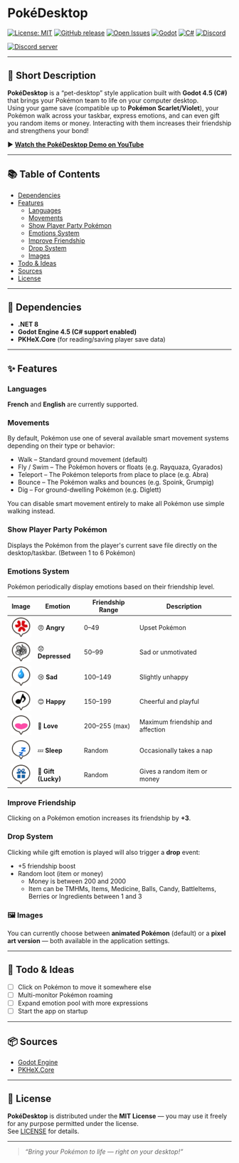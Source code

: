 # PokéDesktop

[![License: MIT](https://img.shields.io/badge/License-MIT-blue.svg)](LICENSE)
[![GitHub release](https://img.shields.io/github/v/release/Kakumi/PokeDesktop?include_prereleases)](https://github.com/Kakumi/PokeDesktop/releases)
[![Open Issues](https://img.shields.io/github/issues/Kakumi/PokeDesktop)](https://github.com/Kakumi/PokeDesktop/issues)
[![Godot](https://img.shields.io/badge/Godot-4.5-478CBF?logo=godot-engine&logoColor=white)](https://godotengine.org/)
[![C#](https://img.shields.io/badge/C%23-.NET-blueviolet?logo=csharp)](https://learn.microsoft.com/en-us/dotnet/csharp/)
[![Discord](https://img.shields.io/discord/1178966789477126176?label=Discord&logo=discord&logoColor=white&color=5865F2)](https://discord.gg/wvQKYmuMnK)

<a href="https://discord.gg/wvQKYmuMnK">
  <img src="https://discordapp.com/api/guilds/1178966789477126176/widget.png?style=banner2" alt="Discord server">
</a>

---

## 🧩 Short Description

**PokéDesktop** is a “pet-desktop” style application built with **Godot 4.5 (C#)** that brings your Pokémon team to life on your computer desktop.  
Using your game save (compatible up to **Pokémon Scarlet/Violet**), your Pokémon walk across your taskbar, express emotions, and can even gift you random items or money. Interacting with them increases their friendship and strengthens your bond!

▶️ **[Watch the PokéDesktop Demo on YouTube](https://www.youtube.com/watch?v=ipPdtFGySok)**

---

## 📚 Table of Contents

* [Dependencies](#dependencies)  
* [Features](#features)  
	* [Languages](#languages)  
	* [Movements](#movements)
	* [Show Player Party Pokémon](#show-player-party-pokémon)  
	* [Emotions System](#emotions-system)  
	* [Improve Friendship](#improve-friendship)  
	* [Drop System](#drop-system)  
	* [Images](#images)  
* [Todo & Ideas](#todo-ideas)  
* [Sources](#sources)  
* [License](#license)

---

## <a name="dependencies"></a>🧱 Dependencies

- **.NET 8**  
- **Godot Engine 4.5 (C# support enabled)**  
- **PKHeX.Core** (for reading/saving player save data)

---

## <a name="features"></a>✨ Features

### <a name="languages"></a>Languages
**French** and **English** are currently supported.

### <a name="movements"></a>Movements
By default, Pokémon use one of several available smart movement systems depending on their type or behavior:

* Walk – Standard ground movement (default)
* Fly / Swim – The Pokémon hovers or floats (e.g. Rayquaza, Gyarados)
* Teleport – The Pokémon teleports from place to place (e.g. Abra)
* Bounce – The Pokémon walks and bounces (e.g. Spoink, Grumpig)
* Dig – For ground-dwelling Pokémon (e.g. Diglett)

You can disable smart movement entirely to make all Pokémon use simple walking instead.

### <a name="show-player-party-pokémon"></a>Show Player Party Pokémon
Displays the Pokémon from the player's current save file directly on the desktop/taskbar. (Between 1 to 6 Pokémon)

### <a name="emotions-system"></a>Emotions System
Pokémon periodically display emotions based on their friendship level.  

| Image | Emotion | Friendship Range | Description |
|----|----------|------------------|--------------|
| ![Angry emotion](/assets/images/emotions/angry/angry_3.png) | 😠 **Angry** | 0–49 | Upset Pokémon |
| ![Depressed emotion](/assets/images/emotions/depressed/depressed_3.png) | 😞 **Depressed** | 50–99 | Sad or unmotivated |
| ![Sad emotion](/assets/images/emotions/sad/sad_3.png) | 😢 **Sad** | 100–149 | Slightly unhappy |
| ![Happy emotion](/assets/images/emotions/happy/happy_3.png) | 😊 **Happy** | 150–199 | Cheerful and playful |
| ![Love emotion](/assets/images/emotions/love/love_3.png) | 💖 **Love** | 200–255 (max) | Maximum friendship and affection |
| ![Sleep emotion](/assets/images/emotions/sleep/sleep_3.png) | 💤 **Sleep** | Random | Occasionally takes a nap |
| ![Angry emotion](/assets/images/emotions/gift/gift_2.png) | 🎁 **Gift (Lucky)** | Random | Gives a random item or money |

### <a name="improve-friendship"></a>Improve Friendship
Clicking on a Pokémon emotion increases its friendship by **+3**.

### <a name="drop-system"></a>Drop System
Clicking while gift emotion is played will also trigger a **drop** event:
- +5 friendship boost  
- Random loot (item or money)
	- Money is between 200 and 2000
	- Item can be TMHMs, Items, Medicine, Balls, Candy, BattleItems, Berries or Ingredients between 1 and 3

### <a name="images"></a>🖼️ Images
You can currently choose between **animated Pokémon** (default) or a **pixel art version** — both available in the application settings.

---

## <a name="todo-ideas"></a>📝 Todo & Ideas

- [ ] Click on Pokémon to move it somewhere else
- [ ] Multi-monitor Pokémon roaming 
- [ ] Expand emotion pool with more expressions  
- [ ] Start the app on startup

---

## <a name="sources"></a>📦 Sources

- [Godot Engine](https://godotengine.org/)  
- [PKHeX.Core](https://github.com/kwsch/PKHeX)

---

## <a name="license"></a>📄 License

**PokéDesktop** is distributed under the **MIT License** — you may use it freely for any purpose permitted under the license.  
See [LICENSE](LICENSE) for details.

---

> _“Bring your Pokémon to life — right on your desktop!”_